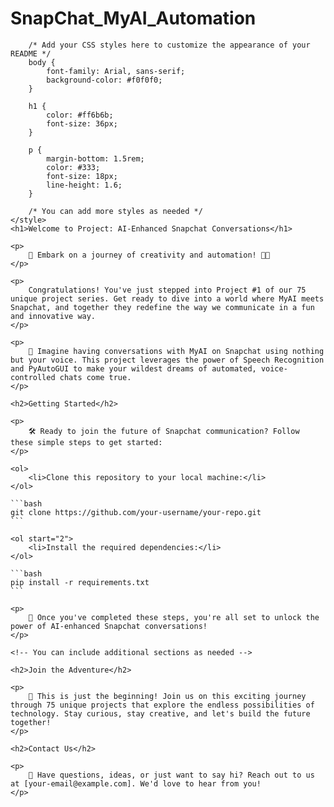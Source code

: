 # SnapChat_MyAI_Automation

        /* Add your CSS styles here to customize the appearance of your README */
        body {
            font-family: Arial, sans-serif;
            background-color: #f0f0f0;
        }

        h1 {
            color: #ff6b6b;
            font-size: 36px;
        }

        p {
            margin-bottom: 1.5rem;
            color: #333;
            font-size: 18px;
            line-height: 1.6;
        }

        /* You can add more styles as needed */
    </style>
    <h1>Welcome to Project: AI-Enhanced Snapchat Conversations</h1>
    
    <p>
        🚀 Embark on a journey of creativity and automation! 🤖✨
    </p>

    <p>
        Congratulations! You've just stepped into Project #1 of our 75 unique project series. Get ready to dive into a world where MyAI meets Snapchat, and together they redefine the way we communicate in a fun and innovative way.
    </p>

    <p>
        🔮 Imagine having conversations with MyAI on Snapchat using nothing but your voice. This project leverages the power of Speech Recognition and PyAutoGUI to make your wildest dreams of automated, voice-controlled chats come true.
    </p>

    <h2>Getting Started</h2>
    
    <p>
        🛠️ Ready to join the future of Snapchat communication? Follow these simple steps to get started:
    </p>

    <ol>
        <li>Clone this repository to your local machine:</li>
    </ol>

    ```bash
    git clone https://github.com/your-username/your-repo.git
    ```

    <ol start="2">
        <li>Install the required dependencies:</li>
    </ol>

    ```bash
    pip install -r requirements.txt
    ```

    <p>
        🚀 Once you've completed these steps, you're all set to unlock the power of AI-enhanced Snapchat conversations!
    </p>

    <!-- You can include additional sections as needed -->

    <h2>Join the Adventure</h2>
    
    <p>
        🌟 This is just the beginning! Join us on this exciting journey through 75 unique projects that explore the endless possibilities of technology. Stay curious, stay creative, and let's build the future together!
    </p>

    <h2>Contact Us</h2>
    
    <p>
        📧 Have questions, ideas, or just want to say hi? Reach out to us at [your-email@example.com]. We'd love to hear from you!
    </p>
